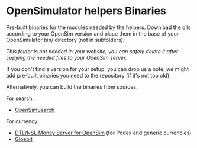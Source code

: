 # OpenSimulator helpers Binaries

Pre-built binaries for the modules needed by the helpers. Download the dlls according to your OpenSim version and place them in the base of your OpenSimulator bin/ directory (not in subfolders).

_This folder is not needed in your website, you can safely delete it after copying the needed files to your OpenSim server._

If you don't find a version for your setup, you can drop us a note, we might add pre-built binaries you need to the repository (if it's not too old).

Alternatively, you can build the binaries from sources.

For search:

- [OpenSimSearch](https://github.com/kcozens/OpenSimSearch)

For currency:

- [DTL/NSL Money Server for OpenSim](http://www.nsl.tuis.ac.jp/xoops/modules/xpwiki/?OpenSim%2FMoneyServer) (for Podex and generic currencies)
- [Gloebit](http://dev.gloebit.com/opensim/downloads/)
